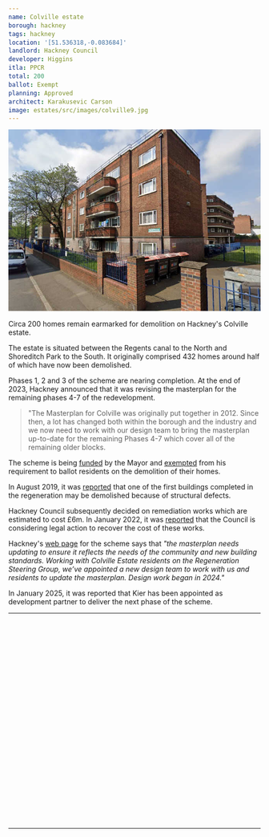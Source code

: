 ```yaml
---
name: Colville estate
borough: hackney
tags: hackney
location: '[51.536318,-0.083684]'
landlord: Hackney Council
developer: Higgins
itla: PPCR
total: 200
ballot: Exempt
planning: Approved
architect: Karakusevic Carson
image: estates/src/images/colville9.jpg
---
```

![Colville estate image](src/images/colville9.jpg)

Circa 200 homes remain earmarked for demolition on Hackney's Colville estate.

The estate is situated between the Regents canal to the North and Shoreditch Park to the South. It originally comprised 432 homes around half of which have now been demolished.

Phases 1, 2 and 3 of the scheme are nearing completion. At the end of 2023, Hackney announced that it was revising the masterplan for the remaining phases 4-7 of the redevelopment.

> "The Masterplan for Colville was originally put together in 2012. Since then, a lot has changed both within the borough and the industry and we now need to work with our design team to bring the masterplan up-to-date for the remaining Phases 4-7 which cover all of the remaining older blocks.

The scheme is being [funded](https://www.london.gov.uk/programmes-strategies/housing-and-land/homes-londoners/estate-regeneration/estate-regeneration-data) by the Mayor and [exempted](https://www.london.gov.uk/programmes-strategies/housing-and-land/homes-londoners/estate-regeneration/estate-regeneration-data) from his requirement to ballot residents on the demolition of their homes.

In August 2019, it was [reported](https://www.hackneygazette.co.uk/news/bridport-house-tenants-told-hoxton-block-could-be-demolished-rather-than-repaired-1-6243329) that one of the first buildings completed in the regeneration may be demolished because of structural defects.

Hackney Council subsequently decided on remediation works which are estimated to cost £6m. In January 2022, it was [reported](https://www.insidehousing.co.uk/news/news/london-council-warns-all-options-remain-open-to-recoup-costs-on-defect-ridden-block-as-repairs-start-73949) that the Council is considering legal action to recover the cost of these works.

Hackney's [web page](https://hackney.gov.uk/colville-estate) for the scheme says that _"the masterplan needs updating to ensure it reflects the needs of the community and new building standards. Working with Colville Estate residents on the Regeneration Steering Group, we’ve appointed a new design team to work with us and residents to update the masterplan. Design work began in 2024."_

In January 2025, it was reported that Kier has been appointed as development partner to deliver the next phase of the scheme.

---

<!------------THE CODE BELOW RENDERS THE MAP - DO NOT EDIT! ---------------------------->

<div id="map" style="width: 100%; height: 400px;"></div>

<script>
  var map = L.map('map').setView({{ location }}, 13);
  L.tileLayer('https://tile.openstreetmap.org/{z}/{x}/{y}.png', {
  maxZoom: 19,
attribution: '&copy; <a href="http://www.openstreetmap.org/copyright">OpenStreetMap</a>'
}).addTo(map);
var circle = L.circle({{ location }}, {
    color: 'red',
    fillColor: '#f03',
    fillOpacity: 0.5,
    radius: 500
}).addTo(map);
</script>

---
